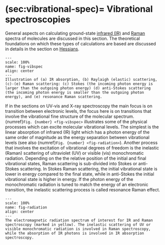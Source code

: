 (sec:vibrational-spec)=
Vibrational spectroscopies
==========================
General aspects on calculating ground-state [infrared (IR)](sec:ir-tutorial) and [Raman](sec:raman-tutorial) spectra of molecules are discussed in this section. The theoretical foundations on which these types of calculations are based are discussed in details in the section on [Hessians](hessians:label).

```{figure} /img/ir_raman/vibrational_spectroscopy.svg
---
scale: 100%
name: fig-vibspec
align: center
---
Illustration of (a) IR absorption, (b) Raylaigh (elastic) scattering, (c)-(e) Raman scattering: (c) Stokes (the incoming photon energy is larger than the outgoing photon energy) (d) anti-Stokes scattering (the incoming photon energy is smaller than the outgoing photon energy), and (e) resonance Raman scattering. 
```

If in the sections on UV-vis and X-ray spectroscopy the main focus is on transition between electronic levels, the focus here is on transitions that involve the vibrational fine structure of the molecular spectrum. {numref}`Fig. {number} <fig-vibspec>` illustrates some of the physical processes which can excite molecular vibrational levels. The simplest is the linear absorption of infrared (IR) light which has a photon energy of the same order of magnitude as the energy separation between vibrational levels (see also {numref}`Fig. {number} <fig-radiation>`). Another process that involves the excitation of vibrational degrees of freedom is the inelastic (Raman) scattering of ultraviolet (UV) or visible (vis) monochromatic radiation. Depending on the the relative position of the initial and final vibrational states, Raman scattering is sub-divided into Stokes or anti-Stokes scattering. In Stokes Raman scattering, the initial vibrational state is lower in energy compared to the final state, while in anti-Stokes the initial vibrational state is higher in energy. If the photon energy of the monochromatic radiation is tuned to match the energy of an electronic transition, the inelastic scattering process is called resonance Raman effect.

```{figure} /img/ir_raman/electromagnetic_radiation.svg
---
scale: 100%
name: fig-radiation
align: center
---
The electromagnetic radiation spectrum of interest for IR and Raman spectroscopy (marked in yellow). The inelastic scattering of UV or visible monochromatic radiation is involved in Raman spectroscopy, while the absorption of IR photons is involved in IR absorption spectroscopy. 
```

